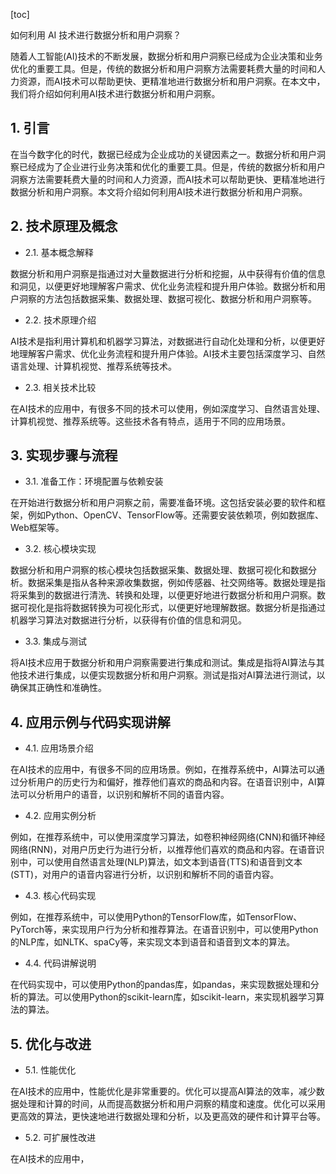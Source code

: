 
[toc]                    
                
                
如何利用 AI 技术进行数据分析和用户洞察？

随着人工智能(AI)技术的不断发展，数据分析和用户洞察已经成为企业决策和业务优化的重要工具。但是，传统的数据分析和用户洞察方法需要耗费大量的时间和人力资源，而AI技术可以帮助更快、更精准地进行数据分析和用户洞察。在本文中，我们将介绍如何利用AI技术进行数据分析和用户洞察。

## 1. 引言

在当今数字化的时代，数据已经成为企业成功的关键因素之一。数据分析和用户洞察已经成为了企业进行业务决策和优化的重要工具。但是，传统的数据分析和用户洞察方法需要耗费大量的时间和人力资源，而AI技术可以帮助更快、更精准地进行数据分析和用户洞察。本文将介绍如何利用AI技术进行数据分析和用户洞察。

## 2. 技术原理及概念

- 2.1. 基本概念解释

数据分析和用户洞察是指通过对大量数据进行分析和挖掘，从中获得有价值的信息和洞见，以便更好地理解客户需求、优化业务流程和提升用户体验。数据分析和用户洞察的方法包括数据采集、数据处理、数据可视化、数据分析和用户洞察等。

- 2.2. 技术原理介绍

AI技术是指利用计算机和机器学习算法，对数据进行自动化处理和分析，以便更好地理解客户需求、优化业务流程和提升用户体验。AI技术主要包括深度学习、自然语言处理、计算机视觉、推荐系统等技术。

- 2.3. 相关技术比较

在AI技术的应用中，有很多不同的技术可以使用，例如深度学习、自然语言处理、计算机视觉、推荐系统等。这些技术各有特点，适用于不同的应用场景。

## 3. 实现步骤与流程

- 3.1. 准备工作：环境配置与依赖安装

在开始进行数据分析和用户洞察之前，需要准备环境。这包括安装必要的软件和框架，例如Python、OpenCV、TensorFlow等。还需要安装依赖项，例如数据库、Web框架等。

- 3.2. 核心模块实现

数据分析和用户洞察的核心模块包括数据采集、数据处理、数据可视化和数据分析。数据采集是指从各种来源收集数据，例如传感器、社交网络等。数据处理是指将采集到的数据进行清洗、转换和处理，以便更好地进行数据分析和用户洞察。数据可视化是指将数据转换为可视化形式，以便更好地理解数据。数据分析是指通过机器学习算法对数据进行分析，以获得有价值的信息和洞见。

- 3.3. 集成与测试

将AI技术应用于数据分析和用户洞察需要进行集成和测试。集成是指将AI算法与其他技术进行集成，以便实现数据分析和用户洞察。测试是指对AI算法进行测试，以确保其正确性和准确性。

## 4. 应用示例与代码实现讲解

- 4.1. 应用场景介绍

在AI技术的应用中，有很多不同的应用场景。例如，在推荐系统中，AI算法可以通过分析用户的历史行为和偏好，推荐他们喜欢的商品和内容。在语音识别中，AI算法可以分析用户的语音，以识别和解析不同的语音内容。

- 4.2. 应用实例分析

例如，在推荐系统中，可以使用深度学习算法，如卷积神经网络(CNN)和循环神经网络(RNN)，对用户历史行为进行分析，以推荐他们喜欢的商品和内容。在语音识别中，可以使用自然语言处理(NLP)算法，如文本到语音(TTS)和语音到文本(STT)，对用户的语音内容进行分析，以识别和解析不同的语音内容。

- 4.3. 核心代码实现

例如，在推荐系统中，可以使用Python的TensorFlow库，如TensorFlow、PyTorch等，来实现用户行为分析和推荐算法。在语音识别中，可以使用Python的NLP库，如NLTK、spaCy等，来实现文本到语音和语音到文本的算法。

- 4.4. 代码讲解说明

在代码实现中，可以使用Python的pandas库，如pandas，来实现数据处理和分析的算法。可以使用Python的scikit-learn库，如scikit-learn，来实现机器学习算法的算法。

## 5. 优化与改进

- 5.1. 性能优化

在AI技术的应用中，性能优化是非常重要的。优化可以提高AI算法的效率，减少数据处理和计算的时间，从而提高数据分析和用户洞察的精度和速度。优化可以采用更高效的算法，更快速地进行数据处理和分析，以及更高效的硬件和计算平台等。

- 5.2. 可扩展性改进

在AI技术的应用中，

